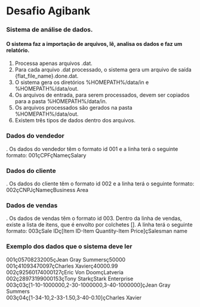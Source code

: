 # Desafio Agibank

### Sistema de análise de dados.

#### O sistema faz a importação de arquivos, lê, analisa os dados e faz um relatório.  
1. Processa apenas arquivos .dat.
2. Para cada arquivo .dat processado, o sistema gera um arquivo de saída {flat_file_name}.done.dat.
3. O sistema gera os diretórios %HOMEPATH%/data/in e %HOMEPATH%/data/out.
4. Os arquivos de entrada, para serem processados, devem ser copiados para a pasta %HOMEPATH%/data/in.
5. Os arquivos processados são gerados na pasta %HOMEPATH%/data/out. 
6. Existem três tipos de dados dentro dos arquivos.
### Dados do vendedor
. Os dados do vendedor têm o formato id 001 e a linha terá o seguinte formato: 001çCPFçNameçSalary
### Dados do cliente
. Os dados do cliente têm o formato id 002 e a linha terá o seguinte formato: 002çCNPJçNameçBusiness Area
### Dados de vendas
. Os dados de vendas têm o formato id 003. Dentro da linha de vendas, existe a lista de itens, que é envolto por colchetes []. A linha terá o seguinte formato: 003çSale IDç[Item ID-Item Quantity-Item Price]çSalesman name

### Exemplo dos dados que o sistema deve ler
001ç05708232005çJean Gray Summersç50000   
001ç41093470097çCharles Xavierç40000.99   
002ç92560174000127çEric Von DoomçLatveria   
002ç28973199000153çTony StarkçStark Enterprise   
003ç03ç[1-10-1000000,2-30-1000000,3-40-1000000]çJean Gray Summers     
003ç04ç[1-34-10,2-33-1.50,3-40-0.10]çCharles Xavier     
